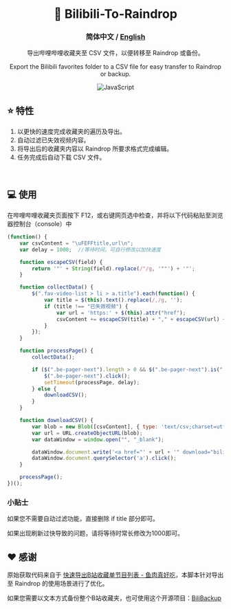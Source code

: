 <div align="center">

# 🚛 Bilibili-To-Raindrop

### **简体中文** / <a href="https://github.com/AHCorn/Bilibili-To-Raindrop/blob/main/README_EN.md"> English </a> 

导出哔哩哔哩收藏夹至 CSV 文件，以便转移至 Raindrop 或备份。

Export the Bilibili favorites folder to a CSV file for easy transfer to Raindrop or backup.

![JavaScript](https://img.shields.io/badge/javascript-%23323330.svg?style=for-the-badge&logo=javascript&logoColor=%23F7DF1E) 

</div>


## ⭐ 特性
1. 以更快的速度完成收藏夹的遍历及导出。
2. 自动过滤已失效视频内容。
3. 将导出后的收藏夹内容以 Raindrop 所要求格式完成编辑。
4. 任务完成后自动下载 CSV 文件。
<br>

## 💻 使用
在哔哩哔哩收藏夹页面按下 F12，或右键网页选中检查，并将以下代码粘贴至浏览器控制台（console）中
```js
(function() {
    var csvContent = "\uFEFFtitle,url\n"; 
    var delay = 1000;  //等待时间，可自行修改以加快速度

    function escapeCSV(field) {
        return '"' + String(field).replace(/"/g, '""') + '"';
    }

    function collectData() {
        $(".fav-video-list > li > a.title").each(function() {
            var title = $(this).text().replace(/,/g, '');
            if (title !== "已失效视频") {
                var url = 'https:' + $(this).attr("href");
                csvContent += escapeCSV(title) + "," + escapeCSV(url) + "\n";
            }
        });
    }

    function processPage() {
        collectData();

        if ($(".be-pager-next").length > 0 && $(".be-pager-next").is(":visible")) {
            $(".be-pager-next").click();
            setTimeout(processPage, delay);
        } else {
            downloadCSV();
        }
    }

    function downloadCSV() {
        var blob = new Blob([csvContent], { type: 'text/csv;charset=utf-8;' });
        var url = URL.createObjectURL(blob);
        var dataWindow = window.open("", "_blank");

        dataWindow.document.write('<a href="' + url + '" download="bilibili_favorites.csv">Download CSV</a>');
        dataWindow.document.querySelector('a').click();
    }

    processPage();
})();

```
### 小贴士
如果您不需要自动过滤功能，直接删除 if title 部分即可。

如果出现刷新过快导致的问题，请将等待时常长修改为1000即可。

## ❤️ 感谢
原始获取代码来自于 [快速导出B站收藏单节目列表 - 鱼肉真好吃](https://www.cnblogs.com/toumingbai/p/11399238.html)，本脚本针对导出至 Raindrop 的使用场景进行了优化。

如果您需要以文本方式备份整个B站收藏夹，也可使用这个开源项目：[BiliBackup
](https://github.com/sweatran/BiliBackup?tab=readme-ov-file)
